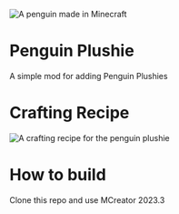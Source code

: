 ![A penguin made in Minecraft](https://raw.githubusercontent.com/Robin91862/Pingu-Plushie-Mod/main/Penguin.png)

# Penguin Plushie

A simple mod for adding Penguin Plushies

# Crafting Recipe

![A crafting recipe for the penguin plushie](https://raw.githubusercontent.com/Robin91862/Pingu-Plushie-Mod/main/Plushie.png)

# How to build

Clone this repo and use MCreator 2023.3

